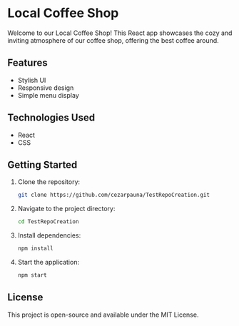 # Local Coffee Shop

Welcome to our Local Coffee Shop! This React app showcases the cozy and inviting atmosphere of our coffee shop, offering the best coffee around.

## Features
- Stylish UI
- Responsive design
- Simple menu display

## Technologies Used
- React
- CSS

## Getting Started
1. Clone the repository:
   ```bash
   git clone https://github.com/cezarpauna/TestRepoCreation.git
   ```
2. Navigate to the project directory:
   ```bash
   cd TestRepoCreation
   ```
3. Install dependencies:
   ```bash
   npm install
   ```
4. Start the application:
   ```bash
   npm start
   ```

## License
This project is open-source and available under the MIT License.